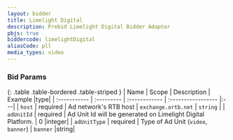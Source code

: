 ```yaml
---
layout: bidder
title: Limelight Digital
description: Prebid Limelight Digital Bidder Adaptor
pbjs: true
biddercode: limelightDigital
aliasCode: pll
media_types: video
---
```


### Bid Params

{: .table .table-bordered .table-striped }
| Name           | Scope      | Description                                                    | Example            |type|
| :-----------   | :--------- | :------------                                                  | :----------------- |:---|
| `host` | required | Ad network's RTB host | `exchange.ortb.net` | `string` |
| `adUnitId` | required   | Ad Unit Id will be generated on Limelight Digital Platform. | 0                        |integer|
| `adUnitType`      | required   | Type of Ad Unit (`video`, `banner`)                                             | `banner`                 |string|
